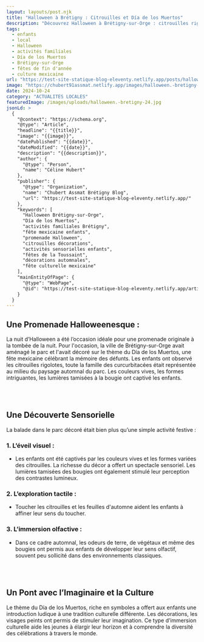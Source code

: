 ```yaml
---
layout: layouts/post.njk
title: "Halloween à Brétigny : Citrouilles et Día de los Muertos"
description: "Découvrez Halloween à Brétigny-sur-Orge : citrouilles rigolotes, décorations Día de los Muertos et expériences sensorielles idéales pour les enfants et leurs familles."
tags: 
  - enfants
  - local
  - Halloween
  - activités familiales
  - Día de los Muertos
  - Brétigny-sur-Orge
  - fêtes de fin d'année
  - culture mexicaine
url: "https://test-site-statique-blog-eleventy.netlify.app/posts/halloween-brétigny-citrouilles-día-de-los-muertos"
image: "https://chubert91assmat.netlify.app/images/halloween.-bretigny-24.jpg"
date: 2024-10-24
category: "ACTUALITES LOCALES"
featuredImage: /images/uploads/halloween.-bretigny-24.jpg
jsonLd: >
  {
    "@context": "https://schema.org",
    "@type": "Article",
    "headline": "{{title}}",
    "image": "{{image}}",
    "datePublished": "{{date}}",
    "dateModified": "{{date}}",
    "description": "{{description}}",
    "author": {
      "@type": "Person",
      "name": "Céline Hubert"
    },
    "publisher": {
      "@type": "Organization",
      "name": "Chubert Assmat Brétigny Blog",
      "url": "https://test-site-statique-blog-eleventy.netlify.app/"
    },
    "keywords": [
      "Halloween Brétigny-sur-Orge", 
      "Día de los Muertos", 
      "activités familiales Brétigny", 
      "fête mexicaine enfants", 
      "promenade Halloween", 
      "citrouilles décorations", 
      "activités sensorielles enfants", 
      "fêtes de la Toussaint", 
      "décorations automnales", 
      "fête culturelle mexicaine"
    ],
    "mainEntityOfPage": {
      "@type": "WebPage",
      "@id": "https://test-site-statique-blog-eleventy.netlify.app/article/{{slug}}"
    }
  }
---
```




## Une Promenade Halloweenesque :
La nuit d’Halloween a été l’occasion idéale pour une promenade originale à la tombée de la nuit. Pour l'occasion, la ville de Brétigny-sur-Orge avait aménagé le parc et l'avait décoré sur le thème du Día de los Muertos, une fête mexicaine célébrant la mémoire des défunts.
Les enfants ont observé les citrouilles rigolotes, toute la famille des curcurbitacées était représentée au milieu du paysage automnal du parc. Les couleurs vives, les formes intriguantes, les lumières tamisées à la bougie ont captivé les enfants.


<br><br>


## Une Découverte Sensorielle 
La balade dans le parc décoré était bien plus qu’une simple activité festive :
### 1. L’éveil visuel  :
- Les enfants ont été captivés par les couleurs vives et les formes variées des citrouilles. La richesse du décor a offert un spectacle sensoriel. Les lumières tamisées des bougies ont également stimulé leur perception des contrastes lumineux.

### 2. L’exploration tactile  :
- Toucher les citrouilles et les feuilles d'automne aident les enfants à affiner leur sens du toucher.

### 3. L’immersion olfactive  :
- Dans ce cadre automnal, les odeurs de terre, de végétaux et même des bougies ont permis aux enfants de développer leur sens olfactif, souvent peu sollicité dans des environnements classiques.


<br><br>


## Un Pont avec l’Imaginaire et la Culture
Le thème du Día de los Muertos, riche en symboles a offert aux enfants une introduction ludique à une tradition culturelle différente. Les décorations, les visages peints ont permis de stimuler leur imagination. Ce type d’immersion culturelle aide les jeunes à élargir leur horizon et à comprendre la diversité des célébrations à travers le monde.

